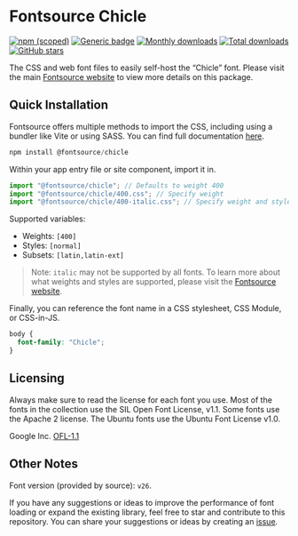 # Fontsource Chicle

[![npm (scoped)](https://img.shields.io/npm/v/@fontsource/chicle?color=brightgreen)](https://www.npmjs.com/package/@fontsource/chicle) [![Generic badge](https://img.shields.io/badge/fontsource-passing-brightgreen)](https://github.com/fontsource/fontsource) [![Monthly downloads](https://badgen.net/npm/dm/@fontsource/chicle)](https://github.com/fontsource/fontsource) [![Total downloads](https://badgen.net/npm/dt/@fontsource/chicle)](https://github.com/fontsource/fontsource) [![GitHub stars](https://img.shields.io/github/stars/fontsource/fontsource.svg?style=social&label=Star)](https://github.com/fontsource/fontsource/stargazers)

The CSS and web font files to easily self-host the “Chicle” font. Please visit the main [Fontsource website](https://fontsource.org/fonts/chicle) to view more details on this package.

## Quick Installation

Fontsource offers multiple methods to import the CSS, including using a bundler like Vite or using SASS. You can find full documentation [here](https://fontsource.org/docs/getting-started/introduction).

```javascript
npm install @fontsource/chicle
```

Within your app entry file or site component, import it in.

```javascript
import "@fontsource/chicle"; // Defaults to weight 400
import "@fontsource/chicle/400.css"; // Specify weight
import "@fontsource/chicle/400-italic.css"; // Specify weight and style
```

Supported variables:
- Weights: `[400]`
- Styles: `[normal]`
- Subsets: `[latin,latin-ext]`

> Note: `italic` may not be supported by all fonts. To learn more about what weights and styles are supported, please visit the [Fontsource website](https://fontsource.org/fonts/chicle).

Finally, you can reference the font name in a CSS stylesheet, CSS Module, or CSS-in-JS.

```css
body {
  font-family: "Chicle";
}
```

## Licensing
Always make sure to read the license for each font you use. Most of the fonts in the collection use the SIL Open Font License, v1.1. Some fonts use the Apache 2 license. The Ubuntu fonts use the Ubuntu Font License v1.0.

Google Inc.
[OFL-1.1](http://scripts.sil.org/OFL)

## Other Notes
Font version (provided by source): `v26`.

If you have any suggestions or ideas to improve the performance of font loading or expand the existing library, feel free to star and contribute to this repository. You can share your suggestions or ideas by creating an [issue](https://github.com/fontsource/fontsource/issues).